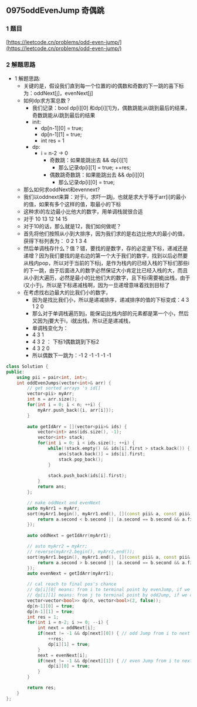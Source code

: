 ## 0975oddEvenJump 奇偶跳

### 1 题目
[https://leetcode.cn/problems/odd-even-jump/](https://leetcode.cn/problems/odd-even-jump/)

### 2 解题思路
- 1 解题思路:
  - 关键的是，假设我们直到每一个位置的i的偶数和奇数的下一跳的喜下标为：oddNext[j]，evenNext[j]
  - 如何dp求方案总数？
    - 我们记录：bool dp[i][0] 和dp[i][1]为，偶数跳能从i跳到最后的结果，奇数跳能从i跳到最后的结果
    - init:         
      - dp[n-1][0] = true;
      - dp[n-1][1] = true;
      - int res = 1
    - dp:
      - i = n-2 -> 0
        - 奇数跳：如果能跳出去 && dp[i][1] 
          - 那么记录dp[i][1] = true; ++res;
        - 偶数跳奇数跳：如果能跳出去 && dp[i][0]
          - 那么记录dp[i][0] = true;
  - 那么如何求oddNext和evennext?
  - 我们以oddnext来算：对于i，求吓一跳j，也就是求大于等于arr[i]的最小的值，如果有多个这样的值，取最小的下标
  - 这种求i的左边最小比他大的数字，用单调栈就很合适
  - 对于 10 13 12 14 15
  - 对于10的话，那么就是12，我们如何做呢？
  - 首先将他们按照从小到大排序，因为我们求的是右边比他大的最小的值，获得下标列表为： 0 2 1 3 4
  - 然后单调栈存什么？值？错，要找的是数字，存的必定是下标，递减还是递增？因为我们要找的是右边的第一个大于我们的数字，找到以后必然要从栈内pop，所以对于当前的下标j，是作为栈内的已经入栈的下标们那些i的下一跳，由于后面进入的数字必然保证大小肯定比已经入栈的大，而且从小到大遍历，必然是最小的比他们大的数字，且下标i需要被j出栈，由于i又小于j，所以是下标递减栈啊，因为一旦递增意味着找到目标了
  - 在考虑找右边最大的比我们小的数字，
    - 因为是找比我们小，所以是递减排序，递减排序的值的下标变成：4 3 1 2 0
    - 那么对于单调栈遍历到j，能保证j比栈内部的元素都是第一个小，然后又因为j要大于i，i就出栈，所以还是递减栈，
    - 单调栈变化为：
    - 4 3 1
    - 4 3 2 ： 下标1偶数跳到下标2
    - 4 3 2 0
    - 所以偶数下一跳为：-1 2 -1 -1 -1 -1


```cpp
class Solution {
public:
    using pii = pair<int, int>;
    int oddEvenJumps(vector<int>& arr) {
        // get sorted arrays 's id[]
        vector<pii> myArr;
        int n = arr.size();
        for(int i = 0; i < n; ++i) {
            myArr.push_back({i, arr[i]});
        }
        
        auto getIdArr = [](vector<pii>& ids) {
            vector<int> ans(ids.size(), -1);
            vector<int> stack;
            for(int i = 0; i < ids.size(); ++i) {
                while(!stack.empty() && ids[i].first > stack.back()) {
                    ans[stack.back()] = ids[i].first;
                    stack.pop_back();
                }
                
                stack.push_back(ids[i].first);
            }
            return ans;
        };

        // make oddNext and evenNext
        auto myArr1 = myArr;
        sort(myArr1.begin(), myArr1.end(), [](const pii& a, const pii& b) {
            return a.second < b.second || (a.second == b.second && a.first < b.first);
        });
       
        auto oddNext = getIdArr(myArr1);

        // auto myArr2 = myArr;
        // reverse(myArr2.begin(), myArr2.end());
        sort(myArr1.begin(), myArr1.end(), [](const pii& a, const pii& b) {
            return a.second > b.second || (a.second == b.second && a.first < b.first);
        });
        auto evenNext = getIdArr(myArr1);

        // cal reach to final pos's chance
        // dp[i][0] means: from i to terminal point by evenJump, if we can?
        // dp[i][1] means: from j to terminal point by oddJump, if we can?
        vector<vector<bool>> dp(n, vector<bool>(2, false));
        dp[n-1][0] = true;
        dp[n-1][1] = true;
        int res = 1;
        for(int i = n-2; i >= 0; --i) {
            int next = oddNext[i];
            if(next != -1 && dp[next][0]) { // odd Jump from i to next
                ++res;
                dp[i][1] = true;
            }
            next = evenNext[i];
            if(next != -1 && dp[next][1]) { // even Jump from i to next
                dp[i][0] = true;
            }
        }

        return res;
    }
};
```